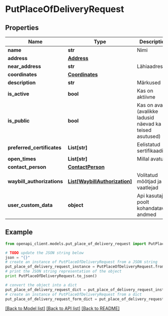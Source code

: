 # PutPlaceOfDeliveryRequest


## Properties
Name | Type | Description | Notes
------------ | ------------- | ------------- | -------------
**name** | **str** | Nimi | 
**address** | [**Address**](Address.md) |  | 
**near_address** | **str** | Lähiaadress | [optional] 
**coordinates** | [**Coordinates**](Coordinates.md) |  | 
**description** | **str** | Märkused | [optional] 
**is_active** | **bool** | Kas on aktiivne | 
**is_public** | **bool** | Kas on avalik (avalikke ladusid näevad ka teised asutused) | 
**preferred_certificates** | **List[str]** | Eelistatud sertifikaadid | [optional] 
**open_times** | **List[str]** | Millal avatud | [optional] 
**contact_person** | [**ContactPerson**](ContactPerson.md) |  | [optional] 
**waybill_authorizations** | [**List[WaybillAuthorization]**](WaybillAuthorization.md) | Volitatud mõõtjad ja vaatlejad | [optional] 
**user_custom_data** | **object** | Api kasutaja poolt kohandatavad andmed | [optional] 

## Example

```python
from openapi_client.models.put_place_of_delivery_request import PutPlaceOfDeliveryRequest

# TODO update the JSON string below
json = "{}"
# create an instance of PutPlaceOfDeliveryRequest from a JSON string
put_place_of_delivery_request_instance = PutPlaceOfDeliveryRequest.from_json(json)
# print the JSON string representation of the object
print PutPlaceOfDeliveryRequest.to_json()

# convert the object into a dict
put_place_of_delivery_request_dict = put_place_of_delivery_request_instance.to_dict()
# create an instance of PutPlaceOfDeliveryRequest from a dict
put_place_of_delivery_request_form_dict = put_place_of_delivery_request.from_dict(put_place_of_delivery_request_dict)
```
[[Back to Model list]](../README.md#documentation-for-models) [[Back to API list]](../README.md#documentation-for-api-endpoints) [[Back to README]](../README.md)


